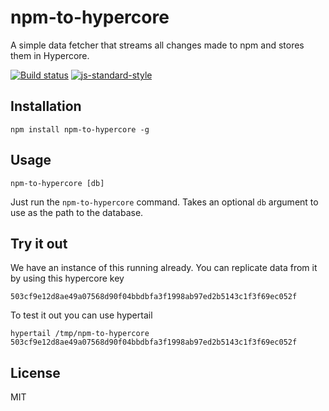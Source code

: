# npm-to-hypercore

A simple data fetcher that streams all changes made to npm and stores
them in Hypercore.

[![Build status](https://travis-ci.org/watson/npm-to-hypercore.svg?branch=master)](https://travis-ci.org/watson/npm-to-hypercore)
[![js-standard-style](https://img.shields.io/badge/code%20style-standard-brightgreen.svg?style=flat)](https://github.com/feross/standard)

## Installation

```
npm install npm-to-hypercore -g
```

## Usage

```
npm-to-hypercore [db]
```

Just run the `npm-to-hypercore` command. Takes an optional `db` argument
to use as the path to the database.

## Try it out

We have an instance of this running already. You can replicate data from it by using this hypercore key

```
503cf9e12d8ae49a07568d90f04bbdbfa3f1998ab97ed2b5143c1f3f69ec052f
```

To test it out you can use hypertail

```
hypertail /tmp/npm-to-hypercore 503cf9e12d8ae49a07568d90f04bbdbfa3f1998ab97ed2b5143c1f3f69ec052f
```

## License

MIT
